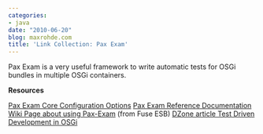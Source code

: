 ```yaml
---
categories:
- java
date: "2010-06-20"
blog: maxrohde.com
title: 'Link Collection: Pax Exam'
---
```


Pax Exam is a very useful framework to write automatic tests for OSGi bundles in multiple OSGi containers.

**Resources**

[Pax Exam Core Configuration Options](http://wiki.ops4j.org/display/paxexam/Core+configuration+options#Coreconfigurationoptions-Settingupsystempackages) [Pax Exam Reference Documentation](http://wiki.ops4j.org/display/paxexam/Documentation) [Wiki Page about using Pax-Exam](http://fusesource.com/docs/esb/4.2/deploy_osgi/BestPractices-PaxExam.html) (from Fuse ESB) [DZone article Test Driven Development in OSGi](http://osgi.dzone.com/articles/test-driven-development-osgi)